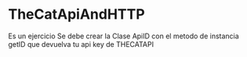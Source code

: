 # TheCatApiAndHTTP
Es un ejercicio 
Se debe crear la Clase ApiID con el metodo de instancia getID que devuelva tu api key de THECATAPI
